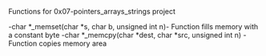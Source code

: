 Functions for 0x07-pointers_arrays_strings project

-char *_memset(char *s, char b, unsigned int n)- Function fills memory with a constant byte
-char *_memcpy(char *dest, char *src, unsigned int n) - Function copies memory area

